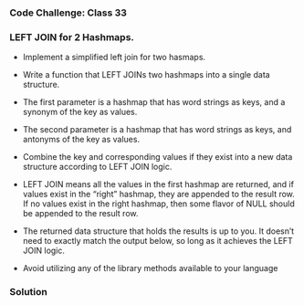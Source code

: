 
### Code Challenge: Class 33

### LEFT JOIN for 2 Hashmaps.

- Implement a simplified left join for two hasmaps.

- Write a function that LEFT JOINs two hashmaps into a single data structure.

- The first parameter is a hashmap that has word strings as keys, and a synonym of the key as values.

- The second parameter is a hashmap that has word strings as keys, and antonyms of the key as values.

- Combine the key and corresponding values if they exist into a new data structure according to LEFT JOIN logic.

- LEFT JOIN means all the values in the first hashmap are returned, and if values exist in the “right” hashmap, they are appended to the result row. If no values exist in the right hashmap, then some flavor of NULL should be appended to the result row.

- The returned data structure that holds the results is up to you. It doesn’t need to exactly match the output below, so long as it achieves the LEFT JOIN logic.

- Avoid utilizing any of the library methods available to your language

### Solution 
<!-- ![WhiteBoard](../assets/mergesort.png) -->